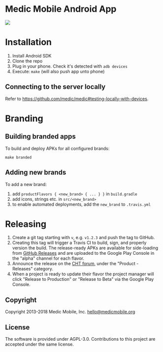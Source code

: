 Medic Mobile Android App
========================

<a href="https://travis-ci.org/medic/medic-android"><img src="https://travis-ci.org/medic/medic-android.svg"/></a>

# Installation

1. Install Android SDK
2. Clone the repo
3. Plug in your phone. Check it's detected with `adb devices`
4. Execute: `make` (will also push app unto phone)

## Connecting to the server locally
Refer to https://github.com/medic/medic#testing-locally-with-devices.

# Branding

## Building branded apps

To build and deploy APKs for all configured brands:

	make branded

## Adding new brands

To add a new brand:

1. add `productFlavors { <new_brand> { ... } }` in `build.gradle`
1. add icons, strings etc. in `src/<new_brand>`
1. to enable automated deployments, add the `new_brand` to `.travis.yml`

# Releasing

1. Create a git tag starting with `v`, e.g. `v1.2.3` and push the tag to GitHub. 
2. Creating this tag will trigger a Travis CI to build, sign, and properly version the build. The release-ready APKs are available for side-loading from [GitHub Releases](https://github.com/medic/medic-android/releases) and are uploaded to the Google Play Console in the "alpha" channel for each flavor.
3. Announce the release on the [CHT forum](https://forum.communityhealthtoolkit.org), under the "Product - Releases" category.
4. When a project is ready to update their flavor the project manager will click "Release to Production" or "Release to Beta" via the Google Play Console.

## Copyright

Copyright 2013-2018 Medic Mobile, Inc. <hello@medicmobile.org>

## License

The software is provided under AGPL-3.0. Contributions to this project are accepted under the same license.
